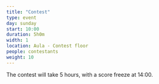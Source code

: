 ```yaml
---
title: "Contest"
type: event
day: sunday
start: 10:00
duration: 5h0m
width: 1
location: Aula - Contest floor
people: contestants
weight: 10
---
```


The contest will take 5 hours, with a score freeze at 14:00.

